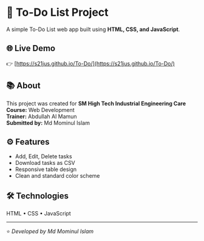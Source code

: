 # 📝 To-Do List Project

A simple To-Do List web app built using **HTML, CSS, and JavaScript**.

## 🌐 Live Demo
👉 [https://s21jus.github.io/To-Do/](https://s21jus.github.io/To-Do/)

## 📚 About
This project was created for **SM High Tech Industrial Engineering Care**  
**Course:** Web Development  
**Trainer:** Abdullah Al Mamun  
**Submitted by:** Md Mominul Islam

## ⚙️ Features
- Add, Edit, Delete tasks  
- Download tasks as CSV  
- Responsive table design  
- Clean and standard color scheme

## 🛠️ Technologies
HTML • CSS • JavaScript

---

⭐ *Developed by Md Mominul Islam*
